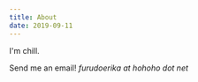 ```yaml
---
title: About
date: 2019-09-11
---
```


I'm chill.

Send me an email! _furudoerika at hohoho dot net_
